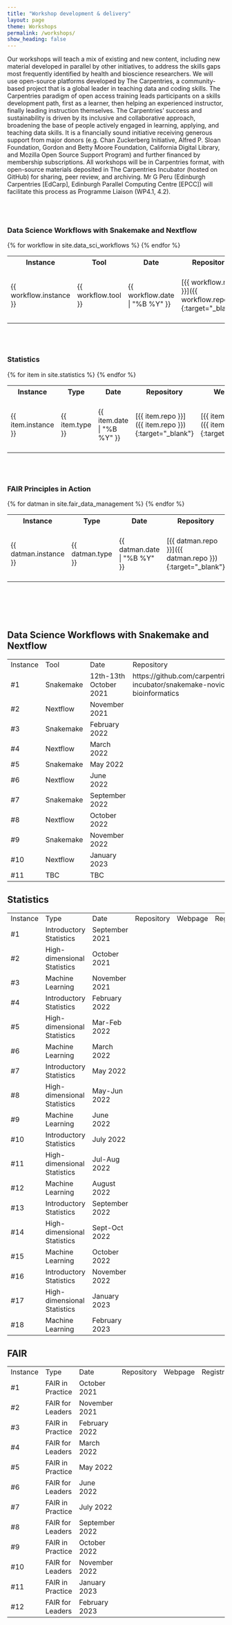 ```yaml
---
title: "Workshop development & delivery"
layout: page
theme: Workshops
permalink: /workshops/
show_heading: false
---  
```




Our workshops will teach a mix of existing and new content, including new material developed
in parallel by other initiatives, to address the skills gaps most frequently identified by health and
bioscience researchers. We will use open-source platforms developed by The Carpentries, a
community-based project that is a global leader in teaching data and coding skills. The Carpentries
paradigm of open access training leads participants on a skills development path, first as a learner,
then helping an experienced instructor, finally leading instruction themselves. The Carpentries’
success and sustainability is driven by its inclusive and collaborative approach, broadening the
base of people actively engaged in learning, applying, and teaching data skills. It is a financially
sound initiative receiving generous support from major donors (e.g. Chan Zuckerberg Initiative,
Alfred P. Sloan Foundation, Gordon and Betty Moore Foundation, California Digital Library, and
Mozilla Open Source Support Program) and further financed by membership subscriptions. All
workshops will be in Carpentries format, with open-source materials deposited in The Carpentries
Incubator (hosted on GitHub) for sharing, peer review, and archiving. Mr G Peru (Edinburgh
Carpentries [EdCarp], Edinburgh Parallel Computing Centre [EPCC]) will facilitate this process as
Programme Liaison (WP4.1, 4.2).  

<br><br>

### Data Science Workflows with Snakemake and Nextflow

<table>
    <tr>
        <th>Instance</th>
        <th>Tool</th>
        <th>Date</th>
        <th>Repository</th>
        <th>Webpage</th>
        <th>Registration</th>
    </tr>
    {% for workflow in site.data_sci_workflows %}
    <tr> 
       <td>{{ workflow.instance }}</td>
       <td>{{ workflow.tool }}</td>
       <td>{{ workflow.date | "%B %Y" }}</td>
       <td>[{{ workflow.repo }}]({{ workflow.repo }}){:target="_blank"}</td>
       <td>[{{ workflow.lesson }}]({{ workflow.lesson }}){:target="_blank"}</td>
       <td>[{{ workflow.registration }}]({{ workflow.registration }}){:target="_blank"}</td>
    </tr>
    {% endfor %}
 </table>

 
 <br><br>


### Statistics

<table>
    <tr>
        <th>Instance</th>
        <th>Type</th>
        <th>Date</th>
        <th>Repository</th>
        <th>Webpage</th>
        <th>Registration</th>
    </tr>
    {% for item in site.statistics %}
    <tr> 
       <td>{{ item.instance }}</td>
       <td>{{ item.type }}</td>
       <td>{{ item.date | "%B %Y" }}</td>
       <td>[{{ item.repo }}]({{ item.repo }}){:target="_blank"}</td>
       <td>[{{ item.lesson }}]({{ item.lesson }}){:target="_blank"}</td>
       <td>[{{ item.registration }}]({{ item.registration }}){:target="_blank"}</td>
    </tr>
    {% endfor %}
 </table>

 
 <br><br>


### FAIR Principles in Action


<table>
    <tr>
        <th>Instance</th>
        <th>Type</th>
        <th>Date</th>
        <th>Repository</th>
        <th>Webpage</th>
        <th>Registration</th>
    </tr>
    {% for datman in site.fair_data_management %}
    <tr> 
       <td>{{ datman.instance }}</td>
       <td>{{ datman.type }}</td>
       <td>{{ datman.date | "%B %Y" }}</td>
       <td>[{{ datman.repo }}]({{ datman.repo }}){:target="_blank"}</td>
       <td>[{{ datman.lesson }}]({{ datman.lesson }}){:target="_blank"}</td>
       <td>[{{ datman.registration }}]({{ datman.registration }}){:target="_blank"}</td>
    </tr>
    {% endfor %}
 </table>

 
 <br><br>





<REMOVE ME: Below is a manually created HTML table>
    
<br>
    
## Data Science Workflows with Snakemake and Nextflow


<table>
  <tr>
   <td>Instance
   </td>
   <td>Tool
   </td>
   <td>Date
   </td>
   <td>Repository
   </td>
   <td>Webpage
   </td>
   <td>Registrations
   </td>
  </tr>
  <tr>
   <td>#1
   </td>
   <td>Snakemake
   </td>
   <td>12th-13th October 2021
   </td>
   <td>https://github.com/carpentries-incubator/snakemake-novice-bioinformatics
   </td>
   <td>
   </td>
   <td>
   </td>
  </tr>
  <tr>
   <td>#2
   </td>
   <td>Nextflow
   </td>
   <td>November 2021
   </td>
   <td>
   </td>
   <td>
   </td>
   <td>
   </td>
  </tr>
  <tr>
   <td>#3
   </td>
   <td>Snakemake
   </td>
   <td>February 2022
   </td>
   <td>
   </td>
   <td>
   </td>
   <td>
   </td>
  </tr>
  <tr>
   <td>#4
   </td>
   <td>Nextflow
   </td>
   <td>March 2022
   </td>
   <td>
   </td>
   <td>
   </td>
   <td>
   </td>
  </tr>
  <tr>
   <td>#5
   </td>
   <td>Snakemake
   </td>
   <td>May 2022
   </td>
   <td>
   </td>
   <td>
   </td>
   <td>
   </td>
  </tr>
  <tr>
   <td>#6
   </td>
   <td>Nextflow
   </td>
   <td>June 2022
   </td>
   <td>
   </td>
   <td>
   </td>
   <td>
   </td>
  </tr>
  <tr>
   <td>#7
   </td>
   <td>Snakemake
   </td>
   <td>September 2022
   </td>
   <td>
   </td>
   <td>
   </td>
   <td>
   </td>
  </tr>
  <tr>
   <td>#8
   </td>
   <td>Nextflow
   </td>
   <td>October 2022
   </td>
   <td>
   </td>
   <td>
   </td>
   <td>
   </td>
  </tr>
  <tr>
   <td>#9
   </td>
   <td>Snakemake
   </td>
   <td>November 2022
   </td>
   <td>
   </td>
   <td>
   </td>
   <td>
   </td>
  </tr>
  <tr>
   <td>#10
   </td>
   <td>Nextflow
   </td>
   <td>January 2023
   </td>
   <td>
   </td>
   <td>
   </td>
   <td>
   </td>
  </tr>
  <tr>
   <td>#11
   </td>
   <td>TBC
   </td>
   <td>TBC
   </td>
   <td>
   </td>
   <td>
   </td>
   <td>
   </td>
  </tr>
</table>


## Statistics


<table>
  <tr>
   <td>Instance
   </td>
   <td>Type
   </td>
   <td>Date
   </td>
   <td>Repository
   </td>
   <td>Webpage
   </td>
   <td>Registrations
   </td>
  </tr>
  <tr>
   <td>#1
   </td>
   <td>Introductory Statistics
   </td>
   <td>September 2021
   </td>
   <td>
   </td>
   <td>
   </td>
   <td>
   </td>
  </tr>
  <tr>
   <td>#2
   </td>
   <td>High-dimensional Statistics
   </td>
   <td>October 2021
   </td>
   <td>
   </td>
   <td>
   </td>
   <td>
   </td>
  </tr>
  <tr>
   <td>#3
   </td>
   <td>Machine Learning
   </td>
   <td>November 2021
   </td>
   <td>
   </td>
   <td>
   </td>
   <td>
   </td>
  </tr>
  <tr>
   <td>#4
   </td>
   <td>Introductory Statistics
   </td>
   <td>February 2022
   </td>
   <td>
   </td>
   <td>
   </td>
   <td>
   </td>
  </tr>
  <tr>
   <td>#5
   </td>
   <td>High-dimensional Statistics
   </td>
   <td>Mar-Feb 2022
   </td>
   <td>
   </td>
   <td>
   </td>
   <td>
   </td>
  </tr>
  <tr>
   <td>#6
   </td>
   <td>Machine Learning
   </td>
   <td>March 2022
   </td>
   <td>
   </td>
   <td>
   </td>
   <td>
   </td>
  </tr>
  <tr>
   <td>#7
   </td>
   <td>Introductory Statistics
   </td>
   <td>May 2022
   </td>
   <td>
   </td>
   <td>
   </td>
   <td>
   </td>
  </tr>
  <tr>
   <td>#8
   </td>
   <td>High-dimensional Statistics
   </td>
   <td>May-Jun 2022
   </td>
   <td>
   </td>
   <td>
   </td>
   <td>
   </td>
  </tr>
  <tr>
   <td>#9
   </td>
   <td>Machine Learning
   </td>
   <td>June 2022
   </td>
   <td>
   </td>
   <td>
   </td>
   <td>
   </td>
  </tr>
  <tr>
   <td>#10
   </td>
   <td>Introductory Statistics
   </td>
   <td>July 2022
   </td>
   <td>
   </td>
   <td>
   </td>
   <td>
   </td>
  </tr>
  <tr>
   <td>#11
   </td>
   <td>High-dimensional Statistics
   </td>
   <td>Jul-Aug 2022
   </td>
   <td>
   </td>
   <td>
   </td>
   <td>
   </td>
  </tr>
  <tr>
   <td>#12
   </td>
   <td>Machine Learning
   </td>
   <td>August 2022
   </td>
   <td>
   </td>
   <td>
   </td>
   <td>
   </td>
  </tr>
  <tr>
   <td>#13
   </td>
   <td>Introductory Statistics
   </td>
   <td>September 2022
   </td>
   <td>
   </td>
   <td>
   </td>
   <td>
   </td>
  </tr>
  <tr>
   <td>#14
   </td>
   <td>High-dimensional Statistics
   </td>
   <td>Sept-Oct 2022
   </td>
   <td>
   </td>
   <td>
   </td>
   <td>
   </td>
  </tr>
  <tr>
   <td>#15
   </td>
   <td>Machine Learning
   </td>
   <td>October 2022
   </td>
   <td>
   </td>
   <td>
   </td>
   <td>
   </td>
  </tr>
  <tr>
   <td>#16
   </td>
   <td>Introductory Statistics
   </td>
   <td>November 2022
   </td>
   <td>
   </td>
   <td>
   </td>
   <td>
   </td>
  </tr>
  <tr>
   <td>#17
   </td>
   <td>High-dimensional Statistics
   </td>
   <td>January 2023
   </td>
   <td>
   </td>
   <td>
   </td>
   <td>
   </td>
  </tr>
  <tr>
   <td>#18
   </td>
   <td>Machine Learning
   </td>
   <td>February 2023
   </td>
   <td>
   </td>
   <td>
   </td>
   <td>
   </td>
  </tr>
</table>


## FAIR


<table>
  <tr>
   <td>Instance
   </td>
   <td>Type
   </td>
   <td>Date
   </td>
   <td>Repository
   </td>
   <td>Webpage
   </td>
   <td>Registrations
   </td>
  </tr>
  <tr>
   <td>#1
   </td>
   <td>FAIR in Practice
   </td>
   <td>October 2021
   </td>
   <td>
   </td>
   <td>
   </td>
   <td>
   </td>
  </tr>
  <tr>
   <td>#2
   </td>
   <td>FAIR for Leaders
   </td>
   <td>November 2021
   </td>
   <td>
   </td>
   <td>
   </td>
   <td>
   </td>
  </tr>
  <tr>
   <td>#3
   </td>
   <td>FAIR in Practice
   </td>
   <td>February 2022
   </td>
   <td>
   </td>
   <td>
   </td>
   <td>
   </td>
  </tr>
  <tr>
   <td>#4
   </td>
   <td>FAIR for Leaders
   </td>
   <td>March 2022
   </td>
   <td>
   </td>
   <td>
   </td>
   <td>
   </td>
  </tr>
  <tr>
   <td>#5
   </td>
   <td>FAIR in Practice
   </td>
   <td>May 2022
   </td>
   <td>
   </td>
   <td>
   </td>
   <td>
   </td>
  </tr>
  <tr>
   <td>#6
   </td>
   <td>FAIR for Leaders
   </td>
   <td>June 2022
   </td>
   <td>
   </td>
   <td>
   </td>
   <td>
   </td>
  </tr>
  <tr>
   <td>#7
   </td>
   <td>FAIR in Practice
   </td>
   <td>July 2022
   </td>
   <td>
   </td>
   <td>
   </td>
   <td>
   </td>
  </tr>
  <tr>
   <td>#8
   </td>
   <td>FAIR for Leaders
   </td>
   <td>September 2022
   </td>
   <td>
   </td>
   <td>
   </td>
   <td>
   </td>
  </tr>
  <tr>
   <td>#9
   </td>
   <td>FAIR in Practice
   </td>
   <td>October 2022
   </td>
   <td>
   </td>
   <td>
   </td>
   <td>
   </td>
  </tr>
  <tr>
   <td>#10
   </td>
   <td>FAIR for Leaders
   </td>
   <td>November 2022
   </td>
   <td>
   </td>
   <td>
   </td>
   <td>
   </td>
  </tr>
  <tr>
   <td>#11
   </td>
   <td>FAIR in Practice
   </td>
   <td>January 2023
   </td>
   <td>
   </td>
   <td>
   </td>
   <td>
   </td>
  </tr>
  <tr>
   <td>#12
   </td>
   <td>FAIR for Leaders
   </td>
   <td>February 2023
   </td>
   <td>
   </td>
   <td>
   </td>
   <td>
   </td>
  </tr>
</table>




